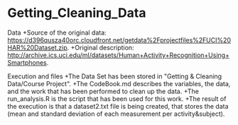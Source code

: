 # Getting_Cleaning_Data
Data 
+Source of the original data: https://d396qusza40orc.cloudfront.net/getdata%2Fprojectfiles%2FUCI%20HAR%20Dataset.zip.
+Original description: http://archive.ics.uci.edu/ml/datasets/Human+Activity+Recognition+Using+Smartphones.

Execution and files
+The Data Set has been stored in "Getting & Cleaning Data/Course Project".
+The CodeBook.md describes the variables, the data, and the work that has been performed to clean up the data.
+The run_analysis.R is the script that has been used for this work. 
+The result of the execution is that a dataset2.txt file is being created, that stores the data (mean and standard deviation of each measurement per activity&subject).
